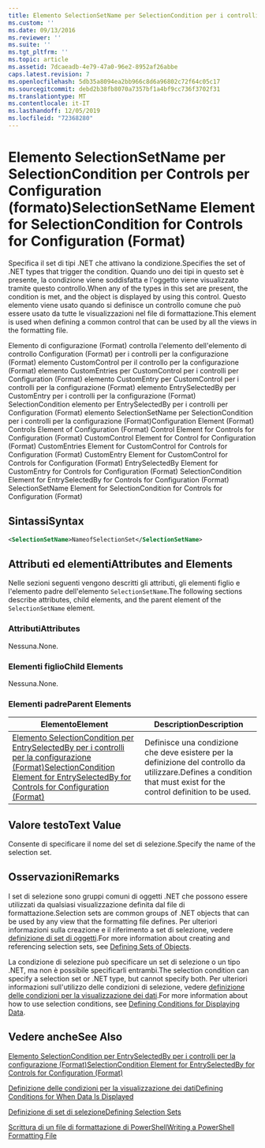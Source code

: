 ```yaml
---
title: Elemento SelectionSetName per SelectionCondition per i controlli per la configurazione (Format) | Microsoft Docs
ms.custom: ''
ms.date: 09/13/2016
ms.reviewer: ''
ms.suite: ''
ms.tgt_pltfrm: ''
ms.topic: article
ms.assetid: 7dcaeadb-4e79-47a0-96e2-8952af26abbe
caps.latest.revision: 7
ms.openlocfilehash: 5db35a8094ea2bb966c8d6a96802c72f64c05c17
ms.sourcegitcommit: debd2b38fb8070a7357bf1a4bf9cc736f3702f31
ms.translationtype: MT
ms.contentlocale: it-IT
ms.lasthandoff: 12/05/2019
ms.locfileid: "72368280"
---
```

# <a name="selectionsetname-element-for-selectioncondition-for-controls-for-configuration-format"></a><span data-ttu-id="12137-102">Elemento SelectionSetName per SelectionCondition per Controls per Configuration (formato)</span><span class="sxs-lookup"><span data-stu-id="12137-102">SelectionSetName Element for SelectionCondition for Controls for Configuration (Format)</span></span>

<span data-ttu-id="12137-103">Specifica il set di tipi .NET che attivano la condizione.</span><span class="sxs-lookup"><span data-stu-id="12137-103">Specifies the set of .NET types that trigger the condition.</span></span> <span data-ttu-id="12137-104">Quando uno dei tipi in questo set è presente, la condizione viene soddisfatta e l'oggetto viene visualizzato tramite questo controllo.</span><span class="sxs-lookup"><span data-stu-id="12137-104">When any of the types in this set are present, the condition is met, and the object is displayed by using this control.</span></span> <span data-ttu-id="12137-105">Questo elemento viene usato quando si definisce un controllo comune che può essere usato da tutte le visualizzazioni nel file di formattazione.</span><span class="sxs-lookup"><span data-stu-id="12137-105">This element is used when defining a common control that can be used by all the views in the formatting file.</span></span>

<span data-ttu-id="12137-106">Elemento di configurazione (Format) controlla l'elemento dell'elemento di controllo Configuration (Format) per i controlli per la configurazione (Format) elemento CustomControl per il controllo per la configurazione (Format) elemento CustomEntries per CustomControl per i controlli per Configuration (Format) elemento CustomEntry per CustomControl per i controlli per la configurazione (Format) elemento EntrySelectedBy per CustomEntry per i controlli per la configurazione (Format) SelectionCondition elemento per EntrySelectedBy per i controlli per Configuration (Format) elemento SelectionSetName per SelectionCondition per i controlli per la configurazione (Format)</span><span class="sxs-lookup"><span data-stu-id="12137-106">Configuration Element (Format) Controls Element of Configuration (Format) Control Element for Controls for Configuration (Format) CustomControl Element for Control for Configuration (Format) CustomEntries Element for CustomControl for Controls for Configuration (Format) CustomEntry Element for CustomControl for Controls for Configuration (Format) EntrySelectedBy Element for CustomEntry for Controls for Configuration (Format) SelectionCondition Element for EntrySelectedBy for Controls for Configuration (Format) SelectionSetName Element for SelectionCondition for Controls for Configuration (Format)</span></span>

## <a name="syntax"></a><span data-ttu-id="12137-107">Sintassi</span><span class="sxs-lookup"><span data-stu-id="12137-107">Syntax</span></span>

```xml
<SelectionSetName>NameofSelectionSet</SelectionSetName>
```

## <a name="attributes-and-elements"></a><span data-ttu-id="12137-108">Attributi ed elementi</span><span class="sxs-lookup"><span data-stu-id="12137-108">Attributes and Elements</span></span>

<span data-ttu-id="12137-109">Nelle sezioni seguenti vengono descritti gli attributi, gli elementi figlio e l'elemento padre dell'elemento `SelectionSetName`.</span><span class="sxs-lookup"><span data-stu-id="12137-109">The following sections describe attributes, child elements, and the parent element of the `SelectionSetName` element.</span></span>

### <a name="attributes"></a><span data-ttu-id="12137-110">Attributi</span><span class="sxs-lookup"><span data-stu-id="12137-110">Attributes</span></span>

<span data-ttu-id="12137-111">Nessuna.</span><span class="sxs-lookup"><span data-stu-id="12137-111">None.</span></span>

### <a name="child-elements"></a><span data-ttu-id="12137-112">Elementi figlio</span><span class="sxs-lookup"><span data-stu-id="12137-112">Child Elements</span></span>

<span data-ttu-id="12137-113">Nessuna.</span><span class="sxs-lookup"><span data-stu-id="12137-113">None.</span></span>

### <a name="parent-elements"></a><span data-ttu-id="12137-114">Elementi padre</span><span class="sxs-lookup"><span data-stu-id="12137-114">Parent Elements</span></span>

|<span data-ttu-id="12137-115">Elemento</span><span class="sxs-lookup"><span data-stu-id="12137-115">Element</span></span>|<span data-ttu-id="12137-116">Description</span><span class="sxs-lookup"><span data-stu-id="12137-116">Description</span></span>|
|-------------|-----------------|
|[<span data-ttu-id="12137-117">Elemento SelectionCondition per EntrySelectedBy per i controlli per la configurazione (Format)</span><span class="sxs-lookup"><span data-stu-id="12137-117">SelectionCondition Element for EntrySelectedBy for Controls for Configuration (Format)</span></span>](./selectioncondition-element-for-entryselectedby-for-controls-for-configuration-format.md)|<span data-ttu-id="12137-118">Definisce una condizione che deve esistere per la definizione del controllo da utilizzare.</span><span class="sxs-lookup"><span data-stu-id="12137-118">Defines a condition that must exist for the control definition to be used.</span></span>|

## <a name="text-value"></a><span data-ttu-id="12137-119">Valore testo</span><span class="sxs-lookup"><span data-stu-id="12137-119">Text Value</span></span>

<span data-ttu-id="12137-120">Consente di specificare il nome del set di selezione.</span><span class="sxs-lookup"><span data-stu-id="12137-120">Specify the name of the selection set.</span></span>

## <a name="remarks"></a><span data-ttu-id="12137-121">Osservazioni</span><span class="sxs-lookup"><span data-stu-id="12137-121">Remarks</span></span>

<span data-ttu-id="12137-122">I set di selezione sono gruppi comuni di oggetti .NET che possono essere utilizzati da qualsiasi visualizzazione definita dal file di formattazione.</span><span class="sxs-lookup"><span data-stu-id="12137-122">Selection sets are common groups of .NET objects that can be used by any view that the formatting file defines.</span></span> <span data-ttu-id="12137-123">Per ulteriori informazioni sulla creazione e il riferimento a set di selezione, vedere [definizione di set di oggetti](./defining-selection-sets.md).</span><span class="sxs-lookup"><span data-stu-id="12137-123">For more information about creating and referencing selection sets, see [Defining Sets of Objects](./defining-selection-sets.md).</span></span>

<span data-ttu-id="12137-124">La condizione di selezione può specificare un set di selezione o un tipo .NET, ma non è possibile specificarli entrambi.</span><span class="sxs-lookup"><span data-stu-id="12137-124">The selection condition can specify a selection set or .NET type, but cannot specify both.</span></span> <span data-ttu-id="12137-125">Per ulteriori informazioni sull'utilizzo delle condizioni di selezione, vedere [definizione delle condizioni per la visualizzazione dei dati](./defining-conditions-for-displaying-data.md).</span><span class="sxs-lookup"><span data-stu-id="12137-125">For more information about how to use selection conditions, see [Defining Conditions for Displaying Data](./defining-conditions-for-displaying-data.md).</span></span>

## <a name="see-also"></a><span data-ttu-id="12137-126">Vedere anche</span><span class="sxs-lookup"><span data-stu-id="12137-126">See Also</span></span>

[<span data-ttu-id="12137-127">Elemento SelectionCondition per EntrySelectedBy per i controlli per la configurazione (Format)</span><span class="sxs-lookup"><span data-stu-id="12137-127">SelectionCondition Element for EntrySelectedBy for Controls for Configuration (Format)</span></span>](./selectioncondition-element-for-entryselectedby-for-controls-for-configuration-format.md)

[<span data-ttu-id="12137-128">Definizione delle condizioni per la visualizzazione dei dati</span><span class="sxs-lookup"><span data-stu-id="12137-128">Defining Conditions for When Data Is Displayed</span></span>](./defining-conditions-for-displaying-data.md)

[<span data-ttu-id="12137-129">Definizione di set di selezione</span><span class="sxs-lookup"><span data-stu-id="12137-129">Defining Selection Sets</span></span>](./defining-selection-sets.md)

[<span data-ttu-id="12137-130">Scrittura di un file di formattazione di PowerShell</span><span class="sxs-lookup"><span data-stu-id="12137-130">Writing a PowerShell Formatting File</span></span>](./writing-a-powershell-formatting-file.md)
